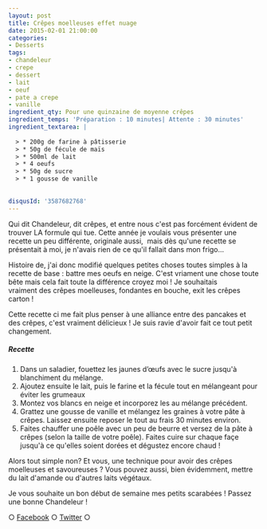 ```yaml
---
layout: post
title: Crêpes moelleuses effet nuage
date: 2015-02-01 21:00:00
categories: 
- Desserts
tags: 
- chandeleur
- crepe
- dessert
- lait
- oeuf
- pate a crepe
- vanille
ingredient_qty: Pour une quinzaine de moyenne crêpes
ingredient_temps: 'Préparation : 10 minutes| Attente : 30 minutes'
ingredient_textarea: |
  
  > * 200g de farine à pâtisserie
  > * 50g de fécule de maïs
  > * 500ml de lait
  > * 4 oeufs
  > * 50g de sucre
  > * 1 gousse de vanille
  
  
disqusId: '3587682768'
---
```


Qui dit Chandeleur, dit crêpes, et entre nous c'est pas forcément évident de trouver LA formule qui tue. Cette année je voulais vous présenter une recette un peu différente, originale aussi,  mais dès qu'une recette se présentait à moi, je n'avais rien de ce qu'il fallait dans mon frigo...

Histoire de, j'ai donc modifié quelques petites choses toutes simples à la recette de base : battre mes oeufs en neige. C'est vriament une chose toute bête mais cela fait toute la différence croyez moi ! Je souhaitais vraiment des crêpes moelleuses, fondantes en bouche, exit les crêpes carton !

Cette recette ci me fait plus penser à une alliance entre des pancakes et des crêpes, c'est vraiment délicieux ! Je suis ravie d'avoir fait ce tout petit changement.

##### Recette

1.  Dans un saladier, fouettez les jaunes d’œufs avec le sucre jusqu'à blanchiment du mélange.
2.  Ajoutez ensuite le lait, puis le farine et la fécule tout en mélangeant pour éviter les grumeaux
3.  Montez vos blancs en neige et incorporez les au mélange précédent.
4.  Grattez une gousse de vanille et mélangez les graines à votre pâte à crêpes. Laissez ensuite reposer le tout au frais 30 minutes environ.
5.  Faites chauffer une poêle avec un peu de beurre et versez de la pâte à crêpes (selon la taille de votre poêle). Faites cuire sur chaque façe jusqu'à ce qu'elles soient dorées et dégustez encore chaud !

Alors tout simple non? Et vous, une technique pour avoir des crêpes moelleuses et savoureuses ? Vous pouvez aussi, bien évidemment, mettre du lait d'amande ou d'autres laits végétaux.

Je vous souhaite un bon début de semaine mes petits scarabées ! Passez une bonne Chandeleur !

○ [Facebook](https://www.facebook.com/crokmou.blog) ○ [Twitter](https://twitter.com/Crokmou) ○
